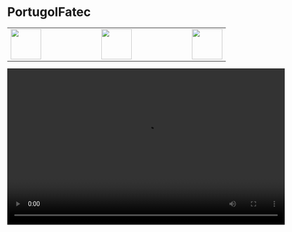# PortugolFatec

<div class="box">

<table>
    <tr>
  <td width="400" align="left"> <img src="http://www.fatecjd.edu.br/pec/images/fatec-logo-completo.png" height="70"> </td>
  <td width="300" align="center"> <img src="https://bkpsitecpsnew.blob.core.windows.net/uploadsitecps/sites/1/2022/10/centro-paula-souza-logo.svg" height="70"> </td>
  <td width="400" align="right"> <img src="https://logodownload.org/wp-content/uploads/2015/12/governo-do-estado-de-sao-paulo-sp-logo.png" height="70"> </td>
    </tr>
</table> 

</div>

<video controls width="640" height="360">
        <source src="caminho/do/video.mp4" type="video/mp4">
        Seu navegador não suporta o elemento de vídeo.
        <iframe width="560" height="315" src="https://www.youtube.com/embed/YOUR_VIDEO_ID_HERE" frameborder="0" allow="accelerometer; autoplay; encrypted-media; gyroscope; picture-in-picture" allowfullscreen></iframe>

    </video>
    
